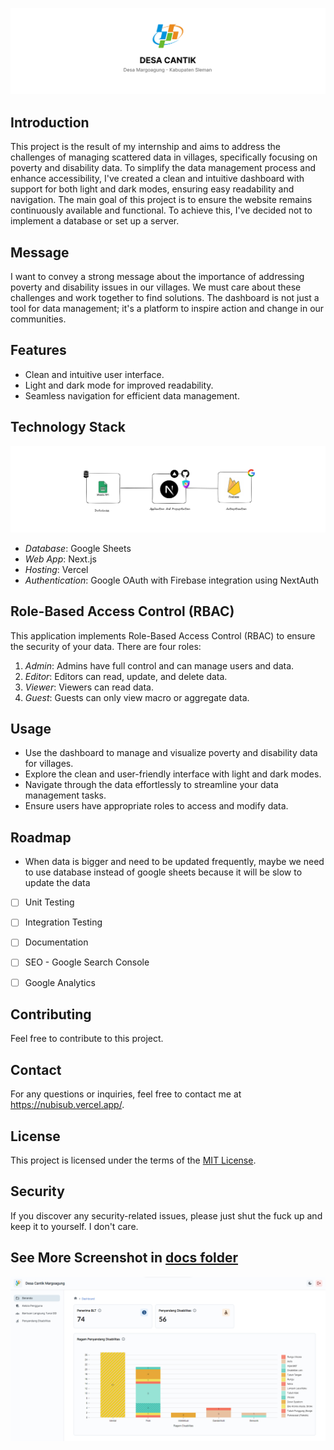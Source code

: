 ![Desa Cantik](/docs/readme-header.png)

## Introduction

This project is the result of my internship and aims to address the challenges of managing scattered data in villages, specifically focusing on poverty and disability data. To simplify the data management process and enhance accessibility, I've created a clean and intuitive dashboard with support for both light and dark modes, ensuring easy readability and navigation. 
The main goal of this project is to ensure the website remains continuously available and functional. To achieve this, I've decided not to implement a database or set up a server.

## Message

I want to convey a strong message about the importance of addressing poverty and disability issues in our villages. We must care about these challenges and work together to find solutions. The dashboard is not just a tool for data management; it's a platform to inspire action and change in our communities.

## Features

- Clean and intuitive user interface.
- Light and dark mode for improved readability.
- Seamless navigation for efficient data management.

## Technology Stack

![Desa Cantik](/docs/readme-architecture1.png)

- _Database_: Google Sheets
- _Web App_: Next.js
- _Hosting_: Vercel
- _Authentication_: Google OAuth with Firebase integration using NextAuth

## Role-Based Access Control (RBAC)

This application implements Role-Based Access Control (RBAC) to ensure the security of your data. There are four roles:

1. _Admin_: Admins have full control and can manage users and data.
2. _Editor_: Editors can read, update, and delete data.
3. _Viewer_: Viewers can read data.
4. _Guest_: Guests can only view macro or aggregate data.

## Usage

- Use the dashboard to manage and visualize poverty and disability data for villages.
- Explore the clean and user-friendly interface with light and dark modes.
- Navigate through the data effortlessly to streamline your data management tasks.
- Ensure users have appropriate roles to access and modify data.

## Roadmap

- When data is bigger and need to be updated frequently, maybe we need to use database instead of google sheets because it will be slow to update the data

- [ ] Unit Testing
- [ ] Integration Testing
- [ ] Documentation

- [ ] SEO - Google Search Console
- [ ] Google Analytics

## Contributing

Feel free to contribute to this project.

## Contact

For any questions or inquiries, feel free to contact me at <https://nubisub.vercel.app/>.

## License

This project is licensed under the terms of the [MIT License](https://opensource.org/licenses/MIT).

## Security

If you discover any security-related issues, please just shut the fuck up and keep it to yourself. I don't care.

## See More Screenshot in [docs folder](/docs/)

![Desa Cantik](/docs/dashboard-web.png)
